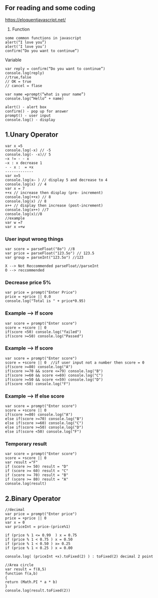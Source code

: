 ## For reading and some coding

https://eloquentjavascript.net/




1. Function

>

    some common functions in javascript
    alert(“I love you”)
    alert(‘I love you’)
    confirm(“Do you want to continue”)
>


Variable 

>

    var reply = confirm(“Do you want to continue”) 
    console.log(reply)
    //true,false
    // OK = true
    // cancel = flase

>

>
    var name =prompt(“what is your name”)
    console.log(“Hello” + name)

    alert() - alert box
    confirm() - pop up for answer
    prompt() - user input
    console.log() - display
>



 

## 1.Unary Operator
>

    var x =5
    console.log(-x) // -5
    console.log(- -x)// 5
    –x != - - x
    –x : x decrease 1
    - - x :  = +x
    -------------
    var x=5
    console.log(x– ) // display 5 and decrease to 4
    console.log(x) // 4
    var x = 7
    ++x // increase then display (pre- increment) 
    console.log(++x) // 8
    console.log(x) // 8
    x++ // display then increase (post-increment)
    console.log(x++) //7
    console.log(x)//8
    //example
    var w =7
    var x =+w

>


### User input wrong things
>
    var score = parseFloat("8o") //8
    var price = parseFloat("123.5o") // 123.5
    var group = parseInt("123.5o") //123

    X --> Not Reccommended parseFloat//parseInt
    O --> reccommended
>

### Decrease price 5%
>
    var price = prompt("Enter Price")
    price = +price || 0.0
    console.log("Total is " + price*0.95)
>

### Example --> If score
>
    var score = prompt("Enter score")
    score = +score || 0
    if(score <50) console.log("failed")
    if(score >=50) console.log("Passed")
>


### Example --> If score
>
    var score = prompt("Enter score")
    score = +score || 0  //if user input not a number then score = 0
    if(score >=80) console.log("A")
    if(score >=70 && score <=79) console.log("B")
    if(score >=60 && score <=69) console.log("C")
    if(score >=50 && score <=59) console.log("D")
    if(score <50) console.log("F")
>

### Example --> If else score
>
    var score = prompt("Enter score")
    score = +score || 0
    if(score >=80) console.log("A")
    else if(score >=70) console.log("B")
    else if(score >=60) console.log("C")
    else if(score >=50) console.log("D")
    else if(score <50) console.log("F")
>


### Temporary result
>
    var score = prompt("Enter score")
    score = +score || 0
    var result ="F"
    if (score >= 50) result = "D"
    if (score >= 60) result = "C"
    if (score >= 70) result = "B"
    if (score >= 80) result = "A"
    console.log(result)
>



## 2.Binary Operator
>
    //decimal
    var price = prompt("Enter price")
    price = +price || 0
    var x = 0
    var priceInt = price-(price%1)

    if (price % 1 <= 0.99  ) x = 0.75
    if (price % 1 < 0.75 ) x = 0.50
    if (price % 1 < 0.50 ) x= 0.25
    if (price % 1 < 0.25 ) x = 0.00

    console.log( (priceInt +x).toFixed(2) ) : toFixed(2) decimal 2 point

    //Area circle
    var result = f(8,5)
    function f(a,b)
    {
    return (Math.PI * a * b)
    }
    console.log(result.toFixed(2))
>








